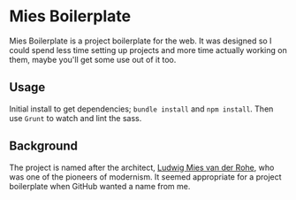 Mies Boilerplate
================

Mies Boilerplate is a project boilerplate for the web. It was designed so I could spend less time setting up projects and more time actually working on them, maybe you'll get some use out of it too.

## Usage

Initial install to get dependencies; `bundle install` and `npm install`. Then use `Grunt` to watch and lint the sass.

## Background

The project is named after the architect, [Ludwig Mies van der Rohe](http://en.wikipedia.org/wiki/Ludwig_Mies_van_der_Rohe), who was one of the pioneers of modernism. It seemed appropriate for a project boilerplate when GitHub wanted a name from me.